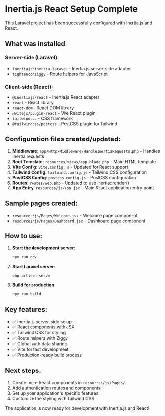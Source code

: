 # Inertia.js React Setup Complete

This Laravel project has been successfully configured with Inertia.js and React.

## What was installed:

### Server-side (Laravel):
- `inertiajs/inertia-laravel` - Inertia.js server-side adapter
- `tightenco/ziggy` - Route helpers for JavaScript

### Client-side (React):
- `@inertiajs/react` - Inertia.js React adapter
- `react` - React library
- `react-dom` - React DOM library
- `@vitejs/plugin-react` - Vite React plugin
- `tailwindcss` - CSS framework
- `@tailwindcss/postcss` - PostCSS plugin for Tailwind

## Configuration files created/updated:

1. **Middleware**: `app/Http/Middleware/HandleInertiaRequests.php` - Handles Inertia requests
2. **Root Template**: `resources/views/app.blade.php` - Main HTML template
3. **Vite Config**: `vite.config.js` - Updated for React support
4. **Tailwind Config**: `tailwind.config.js` - Tailwind CSS configuration
5. **PostCSS Config**: `postcss.config.js` - PostCSS configuration
6. **Routes**: `routes/web.php` - Updated to use Inertia::render()
7. **App Entry**: `resources/js/app.jsx` - Main React application entry point

## Sample pages created:

- `resources/js/Pages/Welcome.jsx` - Welcome page component
- `resources/js/Pages/Dashboard.jsx` - Dashboard page component

## How to use:

1. **Start the development server**:
   ```bash
   npm run dev
   ```

2. **Start Laravel server**:
   ```bash
   php artisan serve
   ```

3. **Build for production**:
   ```bash
   npm run build
   ```

## Key features:

- ✅ Inertia.js server-side setup
- ✅ React components with JSX
- ✅ Tailwind CSS for styling
- ✅ Route helpers with Ziggy
- ✅ Global auth data sharing
- ✅ Vite for fast development
- ✅ Production-ready build process

## Next steps:

1. Create more React components in `resources/js/Pages/`
2. Add authentication routes and components
3. Set up your application's specific features
4. Customize the styling with Tailwind CSS

The application is now ready for development with Inertia.js and React!
